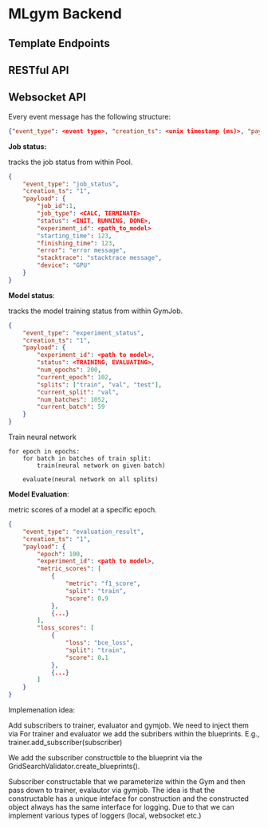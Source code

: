 # MLgym Backend

## Template Endpoints


## RESTful API


## Websocket API

Every event message has the following structure:

```json
{"event_type": <event type>, "creation_ts": <unix timestamp (ms)>, "payload": <payload dict>}

```

**Job status:**

tracks the job status from within Pool.

```json
{
    "event_type": "job_status",
    "creation_ts": "1",
    "payload": { 
        "job_id":1,
        "job_type": <CALC, TERMINATE>
        "status": <INIT, RUNNING, DONE>,
        "experiment_id": <path_to_model>
        "starting_time": 123,
        "finishing_time": 123,
        "error": "error message",
        "stacktrace": "stacktrace message",
        "device": "GPU"
    }
}
```

**Model status**:

tracks the model training status from within GymJob.

```json
{
    "event_type": "experiment_status",
    "creation_ts": "1",
    "payload": { 
        "experiment_id": <path to model>,
        "status": <TRAINING, EVALUATING>,
        "num_epochs": 200,
        "current_epoch": 102,
        "splits": ["train", "val", "test"],
        "current_split": "val",
        "num_batches": 1052,
        "current_batch": 59
    }
}
```

Train neural network
```
for epoch in epochs:
    for batch in batches of train split:
        train(neural network on given batch)
    
    evaluate(neural network on all splits)
```


**Model Evaluation**:

metric scores of a model at a specific epoch.

```json
{
    "event_type": "evaluation_result",
    "creation_ts": "1",
    "payload": {
        "epoch": 100,
        "experiment_id": <path to model>,
        "metric_scores": [
            {
                "metric": "f1_score", 
                "split": "train",
                "score": 0.9
            }, 
            {...}
        ],
        "loss_scores": [
            {
                "loss": "bce_loss", 
                "split": "train",
                "score": 0.1
            },
            {...}
        ]
    }
}
```

Implemenation idea: 

Add subscribers to trainer, evaluator and gymjob. We need to inject them via 
For trainer and evaluator we add the subribers within the blueprints. E.g., trainer.add_subscriber(subscriber)

We add the subscriber constructble to the blueprint via the GridSearchValidator.create_blueprints().

Subscriber constructable that we parameterize within the Gym and then pass down to trainer, evalautor via gymjob. The idea is that the constructable has a  unique inteface for construction and the constructed object always has the same interface for logging. Due to that we can implement various types of loggers (local, websocket etc.)


